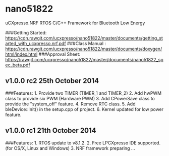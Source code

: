 nano51822
===============================
uCXpresso.NRF RTOS C/C++ Framework for Bluetooth Low Energy

###Getting Started: https://cdn.rawgit.com/ucxpresso/nano51822/master/documents/getting_started_with_ucxpresso.nrf.pdf
###Class Manual : https://cdn.rawgit.com/ucxpresso/nano51822/master/documents/doxygen/html/index.html
###Approval Sheet: https://rawgit.com/ucxpresso/nano51822/master/documents/nano51822_spec_beta.pdf

v1.0.0 rc2 25th October 2014
--------------------------------
###Features: 
 	1. Provide two TIMER (TIMER_1 and TIMER_2)
 	2. Add hwPWM class to provide six PWM (Hardware PWM)
 	3. Add CPowerSave class to provide the "system_off" feature.
 	4. Remove RTC class.
 	5. Add bleDevice::Init() in the setup.cpp of project.
 	6. Kernel updated for low power feature.

v1.0.0 rc1 21th October 2014
--------------------------------
###Features: 
	1. RTOS update to v8.1.2.
	2. Free LPCXpresso IDE supported. (for OS/X, Linux and Windows)
	3. NRF framework preparing ...
